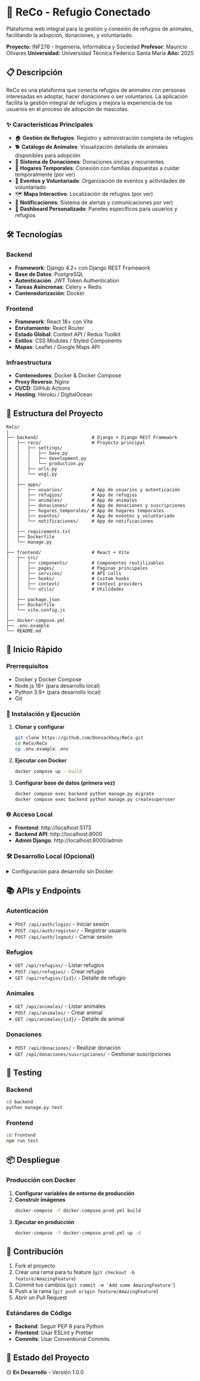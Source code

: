 # 🐾 ReCo - Refugio Conectado

Plataforma web integral para la gestión y conexión de refugios de animales, facilitando la adopción, donaciones, y voluntariado.

**Proyecto:** INF276 - Ingeniería, Informática y Sociedad
**Profesor**: Mauricio Olivares
**Universidad:** Universidad Técnica Federico Santa María
**Año:** 2025

## 📋 Descripción

ReCo es una plataforma que conecta refugios de animales con personas interesadas en adoptar, hacer donaciones o ser voluntarios. La aplicación facilita la gestión integral de refugios y mejora la experiencia de los usuarios en el proceso de adopción de mascotas.

### ✨ Características Principales

- 🏠 **Gestión de Refugios**: Registro y administración completa de refugios
- 🐕 **Catálogo de Animales**: Visualización detallada de animales disponibles para adopción
- 💝 **Sistema de Donaciones**: Donaciones únicas y recurrentes
- 🏡 **Hogares Temporales**: Conexión con familias dispuestas a cuidar temporalmente (por ver)
- 📅 **Eventos y Voluntariado**: Organización de eventos y actividades de voluntariado
- 🗺️ **Mapa Interactivo**: Localización de refugios (por ver)
- 📱 **Notificaciones**: Sistema de alertas y comunicaciones por ver)
- 👤 **Dashboard Personalizado**: Paneles específicos para usuarios y refugios

## 🛠️ Tecnologías

### Backend

- **Framework**: Django 4.2+ con Django REST Framework
- **Base de Datos**: PostgreSQL
- **Autenticación**: JWT Token Authentication
- **Tareas Asíncronas**: Celery + Redis
- **Contenedorización**: Docker

### Frontend

- **Framework**: React 18+ con Vite
- **Enrutamiento**: React Router
- **Estado Global**: Context API / Redux Toolkit
- **Estilos**: CSS Modules / Styled Components
- **Mapas**: Leaflet / Google Maps API

### Infraestructura

- **Contenedores**: Docker & Docker Compose
- **Proxy Reverso**: Nginx
- **CI/CD**: GitHub Actions
- **Hosting**: Heroku / DigitalOcean

## 📁 Estructura del Proyecto

```
ReCo/
│
├── backend/                    # Django + Django REST Framework
│   ├── reco/                   # Proyecto principal
│   │   ├── settings/
│   │   │   ├── base.py
│   │   │   ├── development.py
│   │   │   └── production.py
│   │   ├── urls.py
│   │   └── wsgi.py
│   │
│   ├── apps/
│   │   ├── usuarios/           # App de usuarios y autenticación
│   │   ├── refugios/           # App de refugios
│   │   ├── animales/           # App de animales
│   │   ├── donaciones/         # App de donaciones y suscripciones
│   │   ├── hogares_temporales/ # App de hogares temporales
│   │   ├── eventos/            # App de eventos y voluntariado
│   │   └── notificaciones/     # App de notificaciones
│   │
│   ├── requirements.txt
│   ├── Dockerfile
│   └── manage.py
│
├── frontend/                   # React + Vite
│   ├── src/
│   │   ├── components/         # Componentes reutilizables
│   │   ├── pages/              # Páginas principales
│   │   ├── services/           # API calls
│   │   ├── hooks/              # Custom hooks
│   │   ├── context/            # Context providers
│   │   └── utils/              # Utilidades
│   │
│   ├── package.json
│   ├── Dockerfile
│   └── vite.config.js
│
├── docker-compose.yml
├── .env.example
└── README.md
```

## 🚀 Inicio Rápido

### Prerrequisitos
- Docker y Docker Compose
- Node.js 18+ (para desarrollo local)
- Python 3.9+ (para desarrollo local)
- Git

### 🔧 Instalación y Ejecución

1. **Clonar y configurar**
   ```bash
   git clone https://github.com/Donsackboy/ReCo.git
   cd ReCo/ReCo
   cp .env.example .env
   ```

2. **Ejecutar con Docker**
   ```bash
   docker compose up --build
   ```

3. **Configurar base de datos (primera vez)**
   ```bash
   docker compose exec backend python manage.py migrate
   docker compose exec backend python manage.py createsuperuser
   ```

### 🌐 Acceso Local
- **Frontend**: http://localhost:5173
- **Backend API**: http://localhost:8000
- **Admin Django**: http://localhost:8000/admin

### 🛠️ Desarrollo Local (Opcional)

<details>
<summary>Configuración para desarrollo sin Docker</summary>

#### Backend
```bash
cd backend
python -m venv venv
source venv/bin/activate  # Windows: venv\Scripts\activate
pip install -r requirements.txt
python manage.py migrate
python manage.py runserver
```

#### Frontend
```bash
cd frontend
npm install
npm run dev
```
</details>

## 📚 APIs y Endpoints

### Autenticación

- `POST /api/auth/login/` - Iniciar sesión
- `POST /api/auth/register/` - Registrar usuario
- `POST /api/auth/logout/` - Cerrar sesión

### Refugios

- `GET /api/refugios/` - Listar refugios
- `POST /api/refugios/` - Crear refugio
- `GET /api/refugios/{id}/` - Detalle de refugio

### Animales

- `GET /api/animales/` - Listar animales
- `POST /api/animales/` - Crear animal
- `GET /api/animales/{id}/` - Detalle de animal

### Donaciones

- `POST /api/donaciones/` - Realizar donación
- `GET /api/donaciones/suscripciones/` - Gestionar suscripciones

## 🧪 Testing

### Backend

```bash
cd backend
python manage.py test
```

### Frontend

```bash
cd frontend
npm run test
```


## 📦 Despliegue

### Producción con Docker

1. **Configurar variables de entorno de producción**
2. **Construir imágenes**
   ```bash
   docker-compose -f docker-compose.prod.yml build
   ```
3. **Ejecutar en producción**
   ```bash
   docker-compose -f docker-compose.prod.yml up -d
   ```

## 🤝 Contribución

1. Fork el proyecto
2. Crear una rama para tu feature (`git checkout -b feature/AmazingFeature`)
3. Commit tus cambios (`git commit -m 'Add some AmazingFeature'`)
4. Push a la rama (`git push origin feature/AmazingFeature`)
5. Abrir un Pull Request

### Estándares de Código

- **Backend**: Seguir PEP 8 para Python
- **Frontend**: Usar ESLint y Prettier
- **Commits**: Usar Conventional Commits

## 🔄 Estado del Proyecto

🟡 **En Desarrollo** - Versión 1.0.0
